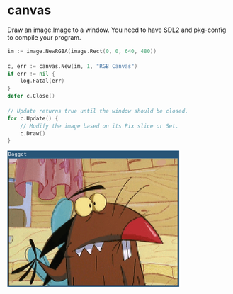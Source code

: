 # canvas

Draw an image.Image to a window. You need to have SDL2 and pkg-config to compile your program.

```go
im := image.NewRGBA(image.Rect(0, 0, 640, 480))

c, err := canvas.New(im, 1, "RGB Canvas")
if err != nil {
	log.Fatal(err)
}
defer c.Close()

// Update returns true until the window should be closed.
for c.Update() {
	// Modify the image based on its Pix slice or Set.
	c.Draw()
}
```

![Dagget Beaver](/example/screenshot.png)
